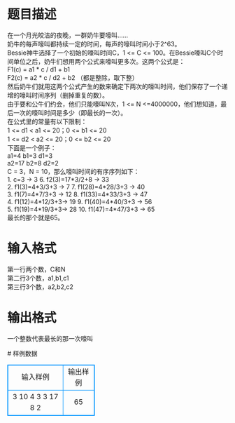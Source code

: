 # 

 
 # 题目描述 
<p>
在一个月光皎洁的夜晚，一群奶牛要嚎叫……<br>奶牛的每声嚎叫都持续一定的时间，每声的嚎叫时间小于2^63。<br>Bessie神牛选择了一个初始的嚎叫时间C，1 <= C <= 100。在Bessie嚎叫C个时间单位之后，奶牛们想用两个公式来嚎叫更多次。这两个公式是：<br>                  F1(c) = a1 * c / d1 + b1<br>                  F2(c) = a2 * c / d2 + b2 （都是整除，取下整）<br>然后奶牛们就用这两个公式产生的数来确定下两次的嚎叫时间，他们保存了一个递增的嚎叫时间序列（删掉重复的数）。<br>由于要和公牛们约会，他们只能嚎叫N次，1 <= N <=4000000，他们想知道，最后一次的嚎叫时间是多少（即最长的一次）。<br>在公式里的常量有以下限制：<br>1 <= d1 < a1 <= 20；0 <= b1 <= 20<br>1 <= d2 < a2 <= 20；0 <= b2 <= 20<br>   下面是一个例子：<br>   a1=4    b1=3     d1=3<br>   a2=17   b2=8     d2=2<br>   C = 3，N = 10，那么嚎叫时间的有序序列如下：<br>     1. c=3           -> 3       6. f2(3)=17*3/2+8  -> 33<br>     2. f1(3)=4*3/3+3  -> 7       7. f1(28)=4*28/3+3 -> 40<br>     3. f1(7)=4*7/3+3  -> 12      8. f1(33)=4*33/3+3 -> 47<br>     4. f1(12)=4*12/3+3-> 19      9. f1(40)=4*40/3+3 -> 56<br>     5. f1(19)=4*19/3+3-> 28      10. f1(47)=4*47/3+3 -> 65<br>   最长的那个就是65。<br></p> 

 
 # 输入格式 
<p>
   第一行两个数，C和N<br>   第二行3个数，a1,b1,c1<br>   第三行3个数，a2,b2,c2<br></p> 

 
 # 输出格式 
<p>
  一个整数代表最长的那一次嚎叫<br></p> 
# 样例数据
<style>
        table,table tr th, table tr td { border:1px solid #0094ff; }
        table { width: 200px; min-height: 25px; line-height: 25px; text-align: center; border-collapse: collapse;}   
    </style>
<table>
	<tr>
		<td>输入样例</td>
		<td>输出样例</td>
	</tr>
<tr><td>  3 10
  4 3 3
  17 8 2
</td><td>  65</td></tr></table>
